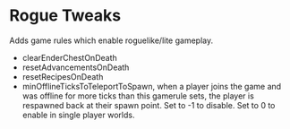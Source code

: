 # Rogue Tweaks

Adds game rules which enable roguelike/lite gameplay.

- clearEnderChestOnDeath
- resetAdvancementsOnDeath
- resetRecipesOnDeath
- minOfflineTicksToTeleportToSpawn, when a player joins the game and was offline for more ticks than this gamerule sets, the player is respawned back at their spawn point. Set to -1 to disable. Set to 0 to enable in single player worlds.